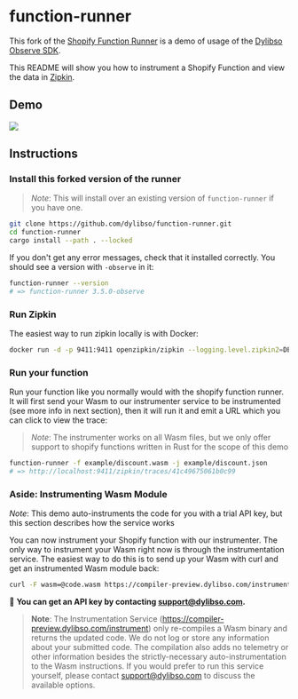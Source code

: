 # function-runner

This fork of the [Shopify Function Runner](https://github.com/Shopify/function-runner) is a demo of usage of the [Dylibso Observe SDK](https://github.com/dylibso/observe-sdk).

This README will show you how to instrument a Shopify Function and view the data in [Zipkin](https://zipkin.io/).

## Demo

<a href="https://www.loom.com/share/3bb8a3da8ec24d77a7c77265fba27f2d">
    <img style="max-width:300px;" src="https://cdn.loom.com/sessions/thumbnails/3bb8a3da8ec24d77a7c77265fba27f2d-with-play.gif">
</a>

## Instructions

### Install this forked version of the runner

> *Note*: This will install over an existing version of `function-runner` if you have one.

```bash
git clone https://github.com/dylibso/function-runner.git
cd function-runner
cargo install --path . --locked
```

If you don't get any error messages, check that it installed correctly. You should see a version with `-observe` in it:

```bash
function-runner --version
# => function-runner 3.5.0-observe
```

### Run Zipkin

The easiest way to run zipkin locally is with Docker:


```bash
docker run -d -p 9411:9411 openzipkin/zipkin --logging.level.zipkin2=DEBUG
```

### Run your function

Run your function like you normally would with the shopify function runner. It will first send your Wasm to our instrumenter service to be instrumented (see more info in next section), then it will run it and emit a URL which you can click to view the trace:

> *Note*: The instrumenter works on all Wasm files, but we only offer support to shopify functions written in Rust for the scope of this demo

```bash
function-runner -f example/discount.wasm -j example/discount.json
# => http://localhost:9411/zipkin/traces/41c49675061b0c99
```

### Aside: Instrumenting Wasm Module

*Note*: This demo auto-instruments the code for you with a trial API key, but this section describes how the service works

You can now instrument your Shopify function with our instrumenter. The only way to instrument your Wasm right now is through the instrumentation service. The easiest way to do this is to send up your Wasm with curl and get an instrumented Wasm module back:

```bash
curl -F wasm=@code.wasm https://compiler-preview.dylibso.com/instrument -X POST -H 'Authorization: Bearer <your-api-key>' > code.instr.wasm
```

:key: **You can get an API key by contacting [support@dylibso.com](mailto:support@dylibso.com).**

> **Note**: The Instrumentation Service (https://compiler-preview.dylibso.com/instrument) only re-compiles a Wasm binary and returns the updated code. We do not log or store any information about your submitted code. The compilation also adds no telemetry or other information besides the strictly-necessary auto-instrumentation to the Wasm instructions. If you would prefer to run this service yourself, please contact [support@dylibso.com](mailto:support@dylibso.com) to discuss the available options.


